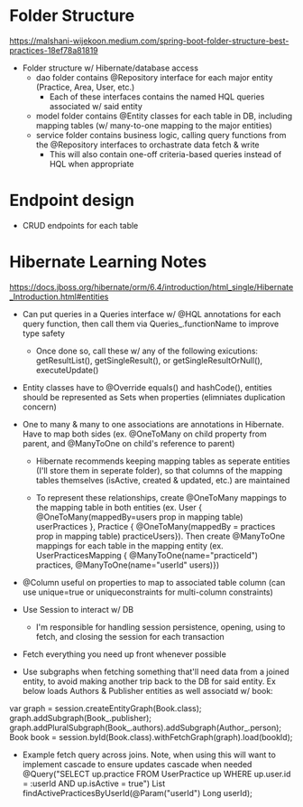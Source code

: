 # Folder Structure
https://malshani-wijekoon.medium.com/spring-boot-folder-structure-best-practices-18ef78a81819

- Folder structure w/ Hibernate/database access
  - dao folder contains @Repository interface for each major entity (Practice, Area, User, etc.)
    - Each of these interfaces contains the named HQL queries associated w/ said entity
  - model folder contains @Entity classes for each table in DB, including mapping tables (w/ many-to-one mapping to the major entities)
  - service folder contains business logic, calling query functions from the @Repository interfaces to orchastrate data fetch & write
    - This will also contain one-off criteria-based queries instead of HQL when appropriate  

# Endpoint design
- CRUD endpoints for each table

# Hibernate Learning Notes
https://docs.jboss.org/hibernate/orm/6.4/introduction/html_single/Hibernate_Introduction.html#entities
- Can put queries in a Queries interface w/ @HQL annotations for each query function, then call them via Queries_.functionName to improve type safety

  - Once done so, call these w/ any of the following exicutions: getResultList(), getSingleResult(), or getSingleResultOrNull(), executeUpdate()

- Entity classes have to @Override equals() and hashCode(), entities should be represented as Sets when properties (elimniates duplication concern)

- One to many & many to one associations are annotations in Hibernate. Have to map both sides (ex. @OneToMany on child property from parent, and @ManyToOne on child's reference to parent)

  - Hibernate recommends keeping mapping tables as seperate entities (I'll store them in seperate folder), so that columns of the mapping tables themselves (isActive, created & updated, etc.) are maintained

  - To represent these relationships, create @OneToMany mappings to the mapping table in both entities (ex. User { @OneToMany(mappedBy=users prop in mapping table) userPractices }, Practice { @OneToMany(mappedBy = practices prop in mapping table) practiceUsers}). Then create @ManyToOne mappings for each table in the mapping entity (ex. UserPracticesMapping { @ManyToOne(name="practiceId") practices, @ManyToOne(name="userId" users)})

- @Column useful on properties to map to associated table column (can use unique=true or uniqueconstraints for multi-column constraints)

- Use Session to interact w/ DB
   - I'm responsible for handling session persistence, opening, using to fetch, and closing the session for each transaction

- Fetch everything you need up front whenever possible

- Use subgraphs when fetching something that'll need data from a joined entity, to avoid making another trip back to the DB for said entity. Ex below loads Authors & Publisher entities as well associatd w/ book:
  
var graph = session.createEntityGraph(Book.class);
graph.addSubgraph(Book_.publisher);
graph.addPluralSubgraph(Book_.authors).addSubgraph(Author_.person);
Book book = session.byId(Book.class).withFetchGraph(graph).load(bookId);

- Example fetch query across joins. Note, when using this will want to implement cascade to ensure updates cascade when needed
@Query("SELECT up.practice FROM UserPractice up WHERE up.user.id = :userId AND up.isActive = true")
List<Practice> findActivePracticesByUserId(@Param("userId") Long userId);
